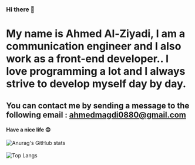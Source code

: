 ### Hi there 🤞

# My name is Ahmed Al-Ziyadi, I am a communication engineer and I also work as a front-end developer.. I love programming a lot and I always strive to develop myself day by day.


## You can contact me by sending a message to the following email : ahmedmagdi0880@gmail.com

#### Have a nice life 😊 <br>
![Anurag's GitHub stats](https://github-readme-stats.vercel.app/api?username=Ahmed-Elzayady&show_icons=true&theme=radical) <br> <br>
![Top Langs](https://github-readme-stats.vercel.app/api/top-langs/?username=Ahmed-Elzayady&layout=compact)






<!---
Ahmed-Elzayady/Ahmed-Elzayady is a ✨ special ✨ repository because its `README.md` (this file) appears on your GitHub profile.
You can click the Preview link to take a look at your changes.
--->
